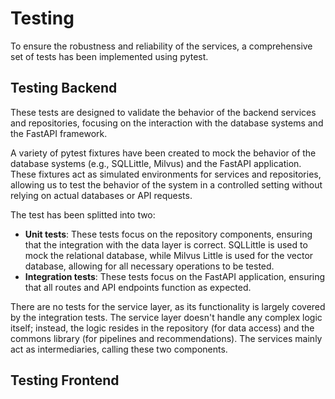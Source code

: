 # Testing

To ensure the robustness and reliability of the services, a comprehensive set of tests has been implemented using pytest. 

## Testing Backend

These tests are designed to validate the behavior of the backend services and repositories, focusing on the interaction with the database systems and the FastAPI framework. 

A variety of pytest fixtures have been created to mock the behavior of the database systems (e.g., SQLLittle, Milvus) and the FastAPI application. These fixtures act as simulated environments for services and repositories, allowing us to test the behavior of the system in a controlled setting without relying on actual databases or API requests.

The test has been splitted into two:
- **Unit tests**: These tests focus on the repository components, ensuring that the integration with the data layer is correct. SQLLittle is used to mock the relational database, while Milvus Little is used for the vector database, allowing for all necessary operations to be tested.
- **Integration tests**: These tests focus on the FastAPI application, ensuring that all routes and API endpoints function as expected.

There are no tests for the service layer, as its functionality is largely covered by the integration tests. The service layer doesn't handle any complex logic itself; instead, the logic resides in the repository (for data access) and the commons library (for pipelines and recommendations). The services mainly act as intermediaries, calling these two components.

## Testing Frontend


